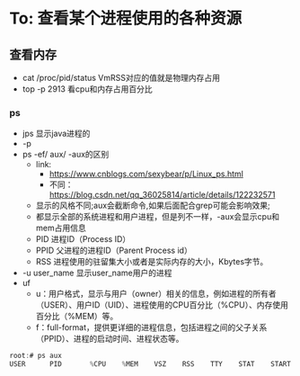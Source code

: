 # To: 查看某个进程使用的各种资源

## 查看内存
- cat /proc/pid/status VmRSS对应的值就是物理内存占用
- top -p 2913 看cpu和内存占用百分比 

### ps
- jps 显示java进程的
- -p 
- ps -ef/ aux/ -aux的区别
   - link: 
      - https://www.cnblogs.com/sexybear/p/Linux_ps.html
      - 不同：https://blog.csdn.net/qq_36025814/article/details/122232571
   - 显示的风格不同;aux会截断命令,如果后面配合grep可能会影响效果;
   - 都显示全部的系统进程和用户进程，但是列不一样，-aux会显示cpu和mem占用信息
   - PID    进程ID（Process ID）
   - PPID    父进程的进程ID（Parent Process id）
   - RSS 进程使用的驻留集大小或者是实际内存的大小，Kbytes字节。
- -u user_name 显示user_name用户的进程
- uf
    - u：用户格式，显示与用户（owner）相关的信息，例如进程的所有者（USER）、用户ID（UID）、进程使用的CPU百分比（%CPU）、内存使用百分比（%MEM）等。
    - f：full-format，提供更详细的进程信息，包括进程之间的父子关系（PPID）、进程的启动时间、进程状态等。
```cs
root:# ps aux
USER      PID       %CPU    %MEM    VSZ    RSS    TTY    STAT    START    TIME    COMMAND

```